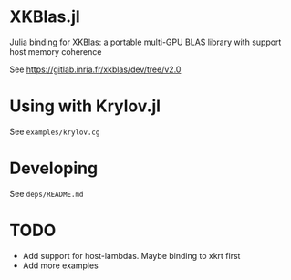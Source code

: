 # XKBlas.jl
Julia binding for XKBlas: a portable multi-GPU BLAS library with support host memory coherence

See https://gitlab.inria.fr/xkblas/dev/tree/v2.0

# Using with Krylov.jl
See `examples/krylov.cg`

# Developing
See `deps/README.md`

# TODO
- Add support for host-lambdas. Maybe binding to xkrt first
- Add more examples
